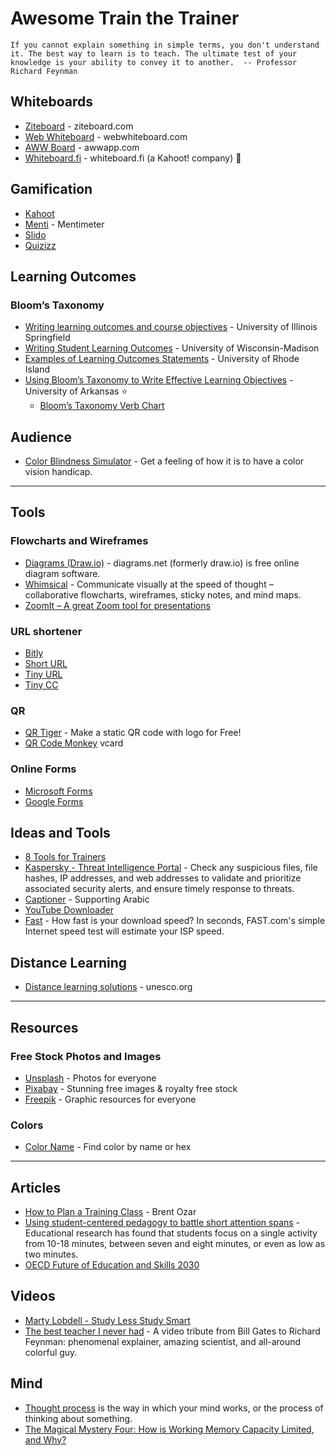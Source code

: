 # Awesome Train the Trainer

`
If you cannot explain something in simple terms, you don't understand it. The best way to learn is to teach. The ultimate test of your knowledge is your ability to convey it to another. 
-- Professor Richard Feynman
`

## Whiteboards
* [Ziteboard](https://app.ziteboard.com/) - ziteboard.com
* [Web Whiteboard](https://www.webwhiteboard.com/) - webwhiteboard.com
* [AWW Board](https://awwapp.com/) - awwapp.com
* [Whiteboard.fi](https://whiteboard.fi) - whiteboard.fi (a Kahoot! company) 🌟

## Gamification
* [Kahoot](http://kahoot.com/)
* [Menti](https://www.menti.com/) - Mentimeter
* [Slido](https://www.sli.do/)
* [Quizizz](https://quizizz.com/) 

## Learning Outcomes
### Bloom’s Taxonomy
* [Writing learning outcomes and course objectives](https://blogs.uis.edu/colrs/2019/09/13/writing-learning-outcomes-and-course-objectives/) - University of Illinois Springfield
* [Writing Student Learning Outcomes](https://assessment.provost.wisc.edu/student-learning-outcomes/writing-student-learning-outcomes/) - University of Wisconsin-Madison
* [Examples of Learning Outcomes Statements](https://web.uri.edu/assessment/examples-of-learning-outcomes-statements/) - University of Rhode Island
* [Using Bloom’s Taxonomy to Write Effective Learning Objectives](https://tips.uark.edu/using-blooms-taxonomy/) - University of Arkansas :star:
    * [Bloom’s Taxonomy Verb Chart](https://tips.uark.edu/blooms-taxonomy-verb-chart/)
    
## Audience
* [Color Blindness Simulator](https://www.color-blindness.com/coblis-color-blindness-simulator/) - Get a feeling of how it is to have a color vision handicap.

-----

## Tools

### Flowcharts and Wireframes
* [Diagrams (Draw.io)](https://app.diagrams.net/) - diagrams.net (formerly draw.io) is free online diagram software.
* [Whimsical](https://whimsical.com) - Communicate visually at the speed of thought – collaborative flowcharts, wireframes, sticky notes, and mind maps.
* [ZoomIt – A great Zoom tool for presentations](https://hrushikeshzadgaonkar.wordpress.com/2010/05/23/zoomit-a-great-zoom-tool-for-presentations/)

### URL shortener
* [Bitly](https://www.bitly.com)
* [Short URL](https://www.shorturl.at/shortener.php)
* [Tiny URL](https://tinyurl.com/)
* [Tiny CC](https://www.tiny.cc/)

### QR
* [QR Tiger](https://www.qrcode-tiger.com/) - Make a static QR code with logo for Free!
* [QR Code Monkey](https://www.qrcode-monkey.com/#vcard) vcard

### Online Forms
* [Microsoft Forms](https://forms.microsoft.com/) 
* [Google Forms](https://docs.google.com/forms)


## Ideas and Tools
* [8 Tools for Trainers](https://langevin.com/resources/8-tools-for-trainers/)
* [Kaspersky - Threat Intelligence Portal](https://opentip.kaspersky.com/) - Check any suspicious files, file hashes, IP addresses, and web addresses to validate and prioritize associated security alerts, and ensure timely response to threats.
* [Captioner](https://webcaptioner.com/captioner) - Supporting Arabic
* [YouTube Downloader](https://yt1s.com/)
* [Fast](https://fast.com/) - How fast is your download speed? In seconds, FAST.com's simple Internet speed test will estimate your ISP speed.

## Distance Learning
* [Distance learning solutions](https://en.unesco.org/covid19/educationresponse/solutions) - unesco.org

----

## Resources

### Free Stock Photos and Images 
* [Unsplash](https://unsplash.com/) - Photos for everyone
* [Pixabay](https://pixabay.com/) - Stunning free images & royalty free stock
* [Freepik](https://www.freepik.com/) - Graphic resources for everyone

### Colors
* [Color Name](https://www.color-name.com/) - Find color by name or hex


-----

## Articles
* [How to Plan a Training Class](https://ozar.me/2014/07/plan-training-class/) - Brent Ozar
* [Using student-centered pedagogy to battle short attention spans](https://resilienteducator.com/classroom-resources/short-attention-span-class-structure/) - Educational research has found that students focus on a single activity from 10-18 minutes, between seven and eight minutes, or even as low as two minutes. 
* [OECD Future of Education and Skills 2030](https://www.oecd.org/education/2030-project/)

## Videos
* [Marty Lobdell - Study Less Study Smart](https://www.youtube.com/watch?v=IlU-zDU6aQ0)
* [The best teacher I never had](https://www.youtube.com/watch?v=WOoJh6oYAXE) - A video tribute from Bill Gates to Richard Feynman: phenomenal explainer, amazing scientist, and all-around colorful guy.

## Mind
* [Thought process](https://www.macmillandictionary.com/dictionary/british/thought-process) is the way in which your mind works, or the process of thinking about something.
* [The Magical Mystery Four: How is Working Memory Capacity Limited, and Why?](https://www.ncbi.nlm.nih.gov/pmc/articles/PMC2864034/)
